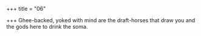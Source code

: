 +++
title = "06"

+++
Ghee-backed, yoked with mind are the draft-horses that draw you and the gods here to drink the soma.  